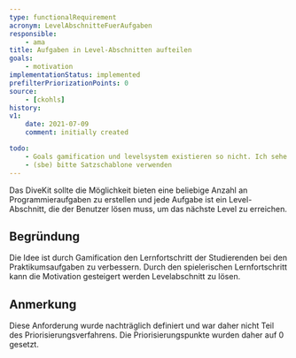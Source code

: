 ```yaml
---
type: functionalRequirement
acronym: LevelAbschnitteFuerAufgaben
responsible:
    - ama
title: Aufgaben in Level-Abschnitten aufteilen
goals:
    - motivation
implementationStatus: implemented
prefilterPriorizationPoints: 0
source:
    - [ckohls]
history:
v1:
    date: 2021-07-09
    comment: initially created

todo:
    - Goals gamification und levelsystem existieren so nicht. Ich sehe keinen Grund ein Requirement zu erfinden wenn kein Stakeholder jemals etwas von "leveln" gesagt hat.
    - (sbe) bitte Satzschablone verwenden
---
```


Das DiveKit sollte die Möglichkeit bieten eine beliebige Anzahl an Programmieraufgaben zu erstellen und 
jede Aufgabe ist ein Level-Abschnitt, die der Benutzer lösen muss, um das nächste Level zu erreichen.

## Begründung
Die Idee ist durch Gamification den Lernfortschritt der Studierenden bei den Praktikumsaufgaben zu verbessern. Durch den spielerischen Lernfortschritt kann die Motivation gesteigert werden Levelabschnitt zu lösen. 

## Anmerkung
Diese Anforderung wurde nachträglich definiert und war daher nicht Teil des Priorisierungsverfahrens. Die Priorisierungspunkte wurden daher auf 0 gesetzt.
